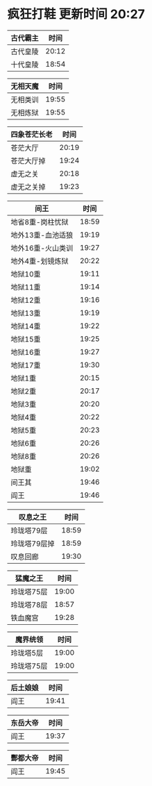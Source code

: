 # 疯狂打鞋 更新时间 20:27

| 古代霸主   | 时间    |
|--------|-------|
| 古代皇陵 | 20:12 |
| 十代皇陵 | 18:54 |

| 无相天魔   | 时间    |
|--------|-------|
| 无相类训 | 19:55 |
| 无相炼狱 | 19:55 |

| 四象苍茫长老   | 时间    |
|--------|-------|
| 苍茫大厅 | 20:19 |
| 苍茫大厅掉 | 19:24 |
| 虚无之关 | 20:18 |
| 虚无之关掉 | 19:23 |

| 间王   | 时间    |
|--------|-------|
| 地省8重-岗柱忧狱 | 18:59 |
| 地外13重-血池适狼 | 19:19 |
| 地外16重-火山类训 | 19:27 |
| 地外4重-划镜炼狱 | 20:22 |
| 地狱10重 | 19:11 |
| 地狱11重 | 19:14 |
| 地狱12重 | 19:16 |
| 地狱13重 | 19:19 |
| 地狱14重 | 19:22 |
| 地狱15重 | 19:25 |
| 地狱16重 | 19:27 |
| 地狱17重 | 19:30 |
| 地狱1重 | 20:15 |
| 地狱2重 | 20:17 |
| 地狱3重 | 20:20 |
| 地狱4重 | 20:22 |
| 地狱5重 | 20:23 |
| 地狱6重 | 20:26 |
| 地狱8重 | 20:26 |
| 地狱重 | 19:02 |
| 间王其 | 19:46 |
| 阎王 | 19:46 |

| 叹息之王   | 时间    |
|--------|-------|
| 玲珑塔79层 | 18:59 |
| 玲珑塔79层掉 | 18:59 |
| 叹息回廊 | 19:30 |

| 猛魔之王   | 时间    |
|--------|-------|
| 玲珑塔75层 | 19:00 |
| 玲珑塔78层 | 18:57 |
| 铁血魔宫 | 19:28 |

| 魔界统领   | 时间    |
|--------|-------|
| 玲珑塔5层 | 19:00 |
| 玲珑塔75层 | 19:00 |

| 后土娘娘   | 时间    |
|--------|-------|
| 阎王 | 19:41 |

| 东岳大帝   | 时间    |
|--------|-------|
| 阎王 | 19:37 |

| 酆都大帝   | 时间    |
|--------|-------|
| 阎王 | 19:45 |